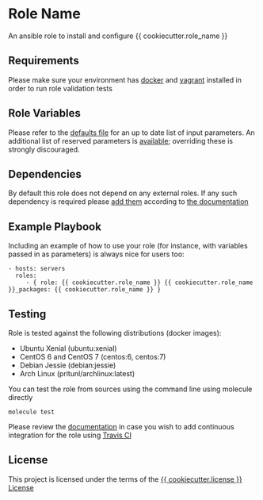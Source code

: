 Role Name
=========

An ansible role to install and configure {{ cookiecutter.role_name }}

Requirements
------------

Please make sure your environment has [docker](https://www.docker.com) and [vagrant](https://www.vagrantup.com) installed in order to run role validation tests

Role Variables
--------------

Please refer to the [defaults file](/defaults/main.yml) for an up to date list of input parameters.
An additional list of reserved parameters is [available](/defaults/reserved.yml); overriding these is strongly discouraged.

Dependencies
------------

By default this role does not depend on any external roles. If any such dependency is required please [add them](/meta/main.yml) according to [the documentation](http://docs.ansible.com/ansible/playbooks_roles.html#role-dependencies)

Example Playbook
----------------

Including an example of how to use your role (for instance, with variables passed in as parameters) is always nice for users too:

    - hosts: servers
      roles:
         - { role: {{ cookiecutter.role_name }} {{ cookiecutter.role_name }}_packages: {{ cookiecutter.role_name }} }


Testing
-------

Role is tested against the following distributions (docker images):
  * Ubuntu Xenial (ubuntu:xenial)
  * CentOS 6 and CentOS 7 (centos:6, centos:7)
  * Debian Jessie (debian:jessie)
  * Arch Linux (pritunl/archlinux:latest)

You can test the role from sources using the command line using molecule directly
```
molecule test
```
Please review the [documentation](http://docs.ansible.com/ansible/galaxy.html#setup-travis-integrations) in case you wish to add continuous integration for the role using [Travis CI](https://travis-ci.org)

License
-------

This project is licensed under the terms of the [{{ cookiecutter.license }} License](/LICENSE)
